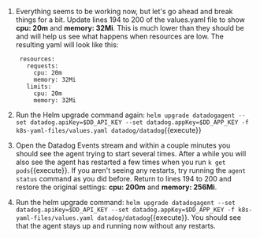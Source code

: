 1. Everything seems to be working now, but let's go ahead and break things for a bit. Update lines 194 to 200 of the values.yaml file to show **cpu: 20m** and **memory: 32Mi**. This is much lower than they should be and will help us see what happens when resources are low.
    The resulting yaml will look like this:
    
        resources: 
          requests:
            cpu: 20m
            memory: 32Mi
          limits:
            cpu: 20m
            memory: 32Mi

1. Run the Helm upgrade command again: `helm upgrade datadogagent --set datadog.apiKey=$DD_API_KEY --set datadog.appKey=$DD_APP_KEY -f k8s-yaml-files/values.yaml datadog/datadog`{{execute}}
1. Open the Datadog Events stream and within a couple minutes you should see the agent trying to start several times. After a while you will also see the agent has restarted a few times when you run `k get pods`{{execute}}. If you aren't seeing any restarts, try running the `agent status` command as you did before. Return to lines 194 to 200 and restore the original settings: **cpu: 200m** and **memory: 256Mi**.
1. Run the helm upgrade command: `helm upgrade datadogagent --set datadog.apiKey=$DD_API_KEY --set datadog.appKey=$DD_APP_KEY -f k8s-yaml-files/values.yaml datadog/datadog`{{execute}}. You should see that the agent stays up and running now without any restarts.
